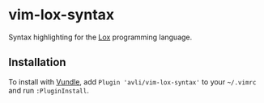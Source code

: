 # vim-lox-syntax

Syntax highlighting for the [Lox](https://craftinginterpreters.com/)
programming language.

## Installation

To install with [Vundle](https://github.com/VundleVim/Vundle.vim), add
`Plugin 'avli/vim-lox-syntax'` to your `~/.vimrc` and run `:PluginInstall`.


